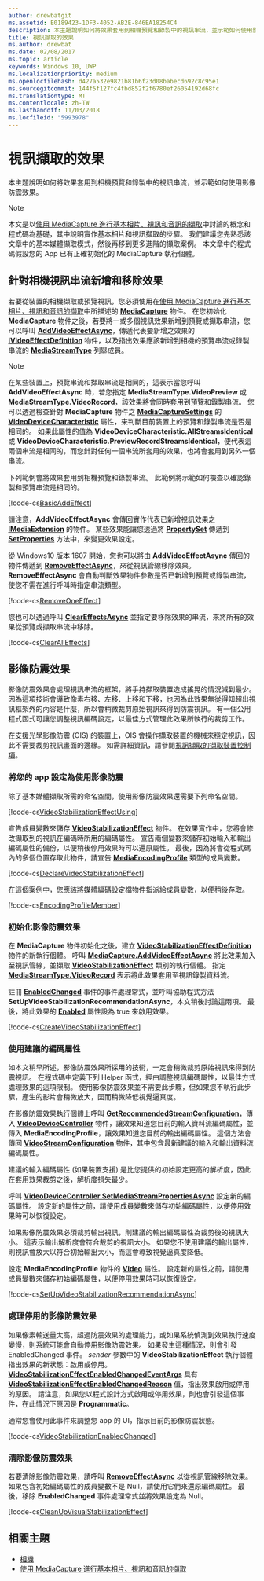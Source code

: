 ```yaml
---
author: drewbatgit
ms.assetid: E0189423-1DF3-4052-AB2E-846EA18254C4
description: 本主題說明如何將效果套用到相機預覽和錄製中的視訊串流，並示範如何使用影像防震效果。
title: 視訊擷取的效果
ms.author: drewbat
ms.date: 02/08/2017
ms.topic: article
keywords: Windows 10, UWP
ms.localizationpriority: medium
ms.openlocfilehash: d427a532e9821b81b6f23d08babecd692c8c95e1
ms.sourcegitcommit: 144f5f127fc4fbd852f2f6780ef26054192d68fc
ms.translationtype: MT
ms.contentlocale: zh-TW
ms.lasthandoff: 11/03/2018
ms.locfileid: "5993978"
---
```

# <a name="effects-for-video-capture"></a>視訊擷取的效果


本主題說明如何將效果套用到相機預覽和錄製中的視訊串流，並示範如何使用影像防震效果。

> [!NOTE] 
> 本文是以[使用 MediaCapture 進行基本相片、視訊和音訊的擷取](basic-photo-video-and-audio-capture-with-MediaCapture.md)中討論的概念和程式碼為基礎，其中說明實作基本相片和視訊擷取的步驟。 我們建議您先熟悉該文章中的基本媒體擷取模式，然後再移到更多進階的擷取案例。 本文章中的程式碼假設您的 App 已有正確初始化的 MediaCapture 執行個體。

## <a name="adding-and-removing-effects-from-the-camera-video-stream"></a>針對相機視訊串流新增和移除效果
若要從裝置的相機擷取或預覽視訊，您必須使用在[使用 MediaCapture 進行基本相片、視訊和音訊的擷取](basic-photo-video-and-audio-capture-with-MediaCapture.md)中所描述的 [**MediaCapture**](https://msdn.microsoft.com/library/windows/apps/Windows.Media.Capture.MediaCapture) 物件。 在您初始化 **MediaCapture** 物件之後，若要將一或多個視訊效果新增到預覽或擷取串流，您可以呼叫 [**AddVideoEffectAsync**](https://msdn.microsoft.com/library/windows/apps/dn878035)，傳遞代表要新增之效果的 [**IVideoEffectDefinition**](https://msdn.microsoft.com/library/windows/apps/Windows.Media.Effects.IVideoEffectDefinition) 物件，以及指出效果應該新增到相機的預覽串流或錄製串流的 [**MediaStreamType**](https://msdn.microsoft.com/library/windows/apps/Windows.Media.Capture.MediaStreamType) 列舉成員。

> [!NOTE]
> 在某些裝置上，預覽串流和擷取串流是相同的，這表示當您呼叫 **AddVideoEffectAsync** 時，若您指定 **MediaStreamType.VideoPreview** 或 **MediaStreamType.VideoRecord**，該效果將會同時套用到預覽和錄製串流。 您可以透過檢查針對 **MediaCapture** 物件之 [**MediaCaptureSettings**](https://msdn.microsoft.com/library/windows/apps/Windows.Media.Capture.MediaCapture.MediaCaptureSettings) 的 [**VideoDeviceCharacteristic**](https://msdn.microsoft.com/library/windows/apps/Windows.Media.Capture.MediaCaptureSettings.VideoDeviceCharacteristic) 屬性，來判斷目前裝置上的預覽和錄製串流是否是相同的。 如果此屬性的值為 **VideoDeviceCharacteristic.AllStreamsIdentical** 或 **VideoDeviceCharacteristic.PreviewRecordStreamsIdentical**，便代表這兩個串流是相同的，而您針對任何一個串流所套用的效果，也將會套用到另外一個串流。

下列範例會將效果套用到相機預覽和錄製串流。 此範例將示範如何檢查以確認錄製和預覽串流是相同的。

[!code-cs[BasicAddEffect](./code/SimpleCameraPreview_Win10/cs/MainPage.Effects.xaml.cs#SnippetBasicAddEffect)]

請注意，**AddVideoEffectAsync** 會傳回實作代表已新增視訊效果之 [**IMediaExtension**](https://msdn.microsoft.com/library/windows/apps/Windows.Media.IMediaExtension) 的物件。 某些效果能讓您透過將 [**PropertySet**](https://msdn.microsoft.com/library/windows/apps/Windows.Foundation.Collections.PropertySet) 傳遞到 [**SetProperties**](https://msdn.microsoft.com/library/windows/apps/br240986) 方法中，來變更效果設定。

從 Windows10 版本 1607 開始，您也可以將由 **AddVideoEffectAsync** 傳回的物件傳遞到 [**RemoveEffectAsync**](https://msdn.microsoft.com/library/windows/apps/mt667957)，來從視訊管線移除效果。 **RemoveEffectAsync** 會自動判斷效果物件參數是否已新增到預覽或錄製串流，使您不需在進行呼叫時指定串流類型。

[!code-cs[RemoveOneEffect](./code/SimpleCameraPreview_Win10/cs/MainPage.Effects.xaml.cs#SnippetRemoveOneEffect)]

您也可以透過呼叫 [**ClearEffectsAsync**](https://msdn.microsoft.com/library/windows/apps/br226592) 並指定要移除效果的串流，來將所有的效果從預覽或擷取串流中移除。

[!code-cs[ClearAllEffects](./code/SimpleCameraPreview_Win10/cs/MainPage.Effects.xaml.cs#SnippetClearAllEffects)]

## <a name="video-stabilization-effect"></a>影像防震效果

影像防震效果會處理視訊串流的框架，將手持擷取裝置造成搖晃的情況減到最少。 因為這項技術會導致像素右移、左移、上移和下移，也因為此效果無從得知超出視訊框架外的內容是什麼，所以會稍微裁剪原始視訊來得到防震視訊。 有一個公用程式函式可讓您調整視訊編碼設定，以最佳方式管理此效果所執行的裁剪工作。

在支援光學影像防震 (OIS) 的裝置上，OIS 會操作擷取裝置的機械來穩定視訊，因此不需要裁剪視訊畫面的邊緣。 如需詳細資訊，請參閱[視訊擷取的擷取裝置控制項](capture-device-controls-for-video-capture.md)。

### <a name="set-up-your-app-to-use-video-stabilization"></a>將您的 app 設定為使用影像防震

除了基本媒體擷取所需的命名空間，使用影像防震效果還需要下列命名空間。

[!code-cs[VideoStabilizationEffectUsing](./code/SimpleCameraPreview_Win10/cs/MainPage.Effects.xaml.cs#SnippetVideoStabilizationEffectUsing)]

宣告成員變數來儲存 [**VideoStabilizationEffect**](https://msdn.microsoft.com/library/windows/apps/dn926760) 物件。 在效果實作中，您將會修改擷取到的視訊在編碼時所用的編碼屬性。 宣告兩個變數來儲存初始輸入和輸出編碼屬性的備份，以便稍後停用效果時可以還原屬性。 最後，因為將會從程式碼內的多個位置存取此物件，請宣告 [**MediaEncodingProfile**](https://msdn.microsoft.com/library/windows/apps/hh701026) 類型的成員變數。

[!code-cs[DeclareVideoStabilizationEffect](./code/SimpleCameraPreview_Win10/cs/MainPage.Effects.xaml.cs#SnippetDeclareVideoStabilizationEffect)]

在這個案例中，您應該將媒體編碼設定檔物件指派給成員變數，以便稍後存取。

[!code-cs[EncodingProfileMember](./code/SimpleCameraPreview_Win10/cs/MainPage.Effects.xaml.cs#SnippetEncodingProfileMember)]

### <a name="initialize-the-video-stabilization-effect"></a>初始化影像防震效果

在 **MediaCapture** 物件初始化之後，建立 [**VideoStabilizationEffectDefinition**](https://msdn.microsoft.com/library/windows/apps/dn926762) 物件的新執行個體。 呼叫 [**MediaCapture.AddVideoEffectAsync**](https://msdn.microsoft.com/library/windows/apps/dn878035) 將此效果加入至視訊管線，並擷取 [**VideoStabilizationEffect**](https://msdn.microsoft.com/library/windows/apps/dn926760) 類別的執行個體。 指定 [**MediaStreamType.VideoRecord**](https://msdn.microsoft.com/library/windows/apps/br226640) 表示將此效果套用至視訊錄製資料流。

註冊 [**EnabledChanged**](https://msdn.microsoft.com/library/windows/apps/dn948982) 事件的事件處理常式，並呼叫協助程式方法 **SetUpVideoStabilizationRecommendationAsync**，本文稍後討論這兩項。 最後，將此效果的 [**Enabled**](https://msdn.microsoft.com/library/windows/apps/dn926775) 屬性設為 true 來啟用效果。

[!code-cs[CreateVideoStabilizationEffect](./code/SimpleCameraPreview_Win10/cs/MainPage.Effects.xaml.cs#SnippetCreateVideoStabilizationEffect)]

### <a name="use-recommended-encoding-properties"></a>使用建議的編碼屬性

如本文稍早所述，影像防震效果所採用的技術，一定會稍微裁剪原始視訊來得到防震視訊。 在程式碼中定義下列 Helper 函式，經由調整視訊編碼屬性，以最佳方式處理效果的這項限制。 使用影像防震效果並不需要此步驟，但如果您不執行此步驟，產生的影片會稍微放大，因而稍微降低視覺逼真度。

在影像防震效果執行個體上呼叫 [**GetRecommendedStreamConfiguration**](https://msdn.microsoft.com/library/windows/apps/dn948983)，傳入 [**VideoDeviceController**](https://msdn.microsoft.com/library/windows/apps/br226825) 物件，讓效果知道您目前的輸入資料流編碼屬性，並傳入 **MediaEncodingProfile**，讓效果知道您目前的輸出編碼屬性。 這個方法會傳回 [**VideoStreamConfiguration**](https://msdn.microsoft.com/library/windows/apps/dn926727) 物件，其中包含最新建議的輸入和輸出資料流編碼屬性。

建議的輸入編碼屬性 (如果裝置支援) 是比您提供的初始設定更高的解析度，因此在套用效果裁剪之後，解析度損失最少。

呼叫 [**VideoDeviceController.SetMediaStreamPropertiesAsync**](https://msdn.microsoft.com/library/windows/apps/hh700895) 設定新的編碼屬性。 設定新的屬性之前，請使用成員變數來儲存初始編碼屬性，以便停用效果時可以恢復設定。

如果影像防震效果必須裁剪輸出視訊，則建議的輸出編碼屬性為裁剪後的視訊大小。 這表示輸出解析度會符合裁剪的視訊大小。 如果您不使用建議的輸出屬性，則視訊會放大以符合初始輸出大小，而這會導致視覺逼真度降低。

設定 **MediaEncodingProfile** 物件的 [**Video**](https://msdn.microsoft.com/library/windows/apps/hh701124) 屬性。 設定新的屬性之前，請使用成員變數來儲存初始編碼屬性，以便停用效果時可以恢復設定。

[!code-cs[SetUpVideoStabilizationRecommendationAsync](./code/SimpleCameraPreview_Win10/cs/MainPage.Effects.xaml.cs#SnippetSetUpVideoStabilizationRecommendationAsync)]

### <a name="handle-the-video-stabilization-effect-being-disabled"></a>處理停用的影像防震效果

如果像素輸送量太高，超過防震效果的處理能力，或如果系統偵測到效果執行速度變慢，則系統可能會自動停用影像防震效果。 如果發生這種情況，則會引發 EnabledChanged 事件。 *sender* 參數中的 **VideoStabilizationEffect** 執行個體指出效果的新狀態：啟用或停用。 [**VideoStabilizationEffectEnabledChangedEventArgs**](https://msdn.microsoft.com/library/windows/apps/dn948979) 具有 [**VideoStabilizationEffectEnabledChangedReason**](https://msdn.microsoft.com/library/windows/apps/dn948981) 值，指出效果啟用或停用的原因。 請注意，如果您以程式設計方式啟用或停用效果，則也會引發這個事件，在此情況下原因是 **Programmatic**。

通常您會使用此事件來調整您 app 的 UI，指示目前的影像防震狀態。

[!code-cs[VideoStabilizationEnabledChanged](./code/SimpleCameraPreview_Win10/cs/MainPage.Effects.xaml.cs#SnippetVideoStabilizationEnabledChanged)]

### <a name="clean-up-the-video-stabilization-effect"></a>清除影像防震效果

若要清除影像防震效果，請呼叫 [**RemoveEffectAsync**](https://msdn.microsoft.com/library/windows/apps/mt667957) 以從視訊管線移除效果。 如果包含初始編碼屬性的成員變數不是 Null，請使用它們來還原編碼屬性。 最後，移除 **EnabledChanged** 事件處理常式並將效果設定為 Null。

[!code-cs[CleanUpVisualStabilizationEffect](./code/SimpleCameraPreview_Win10/cs/MainPage.Effects.xaml.cs#SnippetCleanUpVisualStabilizationEffect)]

## <a name="related-topics"></a>相關主題

* [相機](camera.md)
* [使用 MediaCapture 進行基本相片、視訊和音訊的擷取](basic-photo-video-and-audio-capture-with-MediaCapture.md)
 

 




